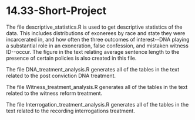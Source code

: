 # 14.33-Short-Project

The file descriptive_statistics.R is used to get descriptive statistics of the data. This includes distributions of exonerees by race and state they were incarcerated in, and how often the three outcomes of interest--DNA playing a substantial role in an exoneration, false confession, and mistaken witness ID--occur. The figure in the text relating average sentence length to the presence of certain policies is also created in this file.

The file DNA_treatment_analysis.R generates all of the tables in the text related to the post conviction DNA treatment. 

The file Witness_treatment_analysis.R generates all of the tables in the text related to the witness reform treatment.

The file Interrogation_treatment_analysis.R generates all of the tables in the text related to the recording interrogations treatment.
